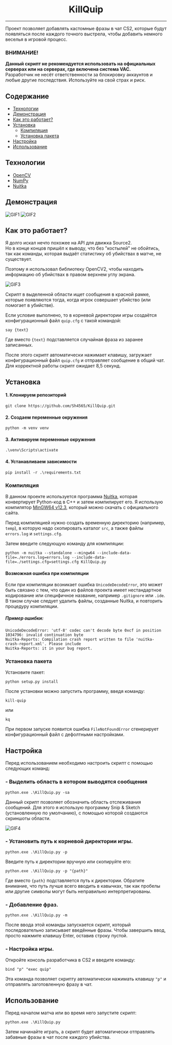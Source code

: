 
<h1 align="center">KillQuip</h1>

---

Проект позволяет добавлять кастомные фразы в чат CS2, которые будут появляться 
после каждого точного выстрела, чтобы добавить немного веселья в игровой процесс.


### ВНИМАНИЕ!
**Данный скрипт не рекомендуется использовать на официальных серверах или на серверах, 
где включена система VAC.**  
Разработчик не несёт ответственности за блокировку аккаунтов и любые другие 
последствия. Используйте на свой страх и риск.


## Содержание
- [Технологии](#технологии)
- [Демонстрация](#демонстрация)
- [Как это работает?](#как-это-работает)
- [Установка](#установка)
  - [Компиляция](#компиляция)
  - [Установка пакета](#установка-пакета)
- [Настройка](#настройка)
- [Использование](#Использование)


## Технологии
- [OpenCV](https://opencv.org)
- [NumPy](https://numpy.org)
- [Nuitka](https://nuitka.net)


## Демонстрация
![GIF1](https://github.com/Sh4565/Xlams/blob/main/GIFs/KillQuip/1.gif?raw=true)
![GIF2](https://github.com/Sh4565/Xlams/blob/main/GIFs/KillQuip/2.gif?raw=true)


## Как это работает?
Я долго искал нечто похожее на API для движка Source2.  
Но в конце концов пришёл к выводу, что без "костылей" не обойтись, так как команды, 
которая выдаёт статистику об убийствах в матче, не существует.

Поэтому я использовал библиотеку OpenCV2, чтобы находить информацию об убийствах 
в правом верхнем углу экрана.

![GIF3](https://github.com/Sh4565/Xlams/blob/main/GIFs/KillQuip/3.gif?raw=true)

Скрипт в выделенной области ищет сообщения в красной рамке, которые появляются тогда, когда игрок совершает убийство (или помогает в убийстве).

Если условие выполнено, то в корневой директории игры создаётся конфигурационный файл `quip.cfg` с такой командой:

```commandline
say {text}
```
Где вместо `{text}` подставляется случайная фраза из заранее записанных.

После этого скрипт автоматически нажимает клавишу, загружает конфигурационный 
файл `quip.cfg` и отправляет сообщение в общий чат. Для корректной работы скрипт 
ожидает 8,5 секунд.


## Установка
#### 1. Клонируем репозиторий
```commandline
git clone https://github.com/Sh4565/KillQuip.git
```

#### 2. Создаем переменные окружения
```commandline
python -m venv venv
```

#### 3. Активируем переменные окружения
```commandline
.\venv\Scripts\activate
```

#### 4. Устанавливаем зависимости
```commandline
pip install -r .\requirements.txt
```

### Компиляция
В данном проекте используется программа [Nuitka](https://nuitka.net), 
которая конвертирует Python-код в C++ и затем компилирует его.
Я использую компилятор [MinGW64 v12.3](https://objects.githubusercontent.com/github-production-release-asset-2e65be/220996547/86825ef3-e192-47cb-a35b-6534c686ac07?X-Amz-Algorithm=AWS4-HMAC-SHA256&X-Amz-Credential=releaseassetproduction%2F20240803%2Fus-east-1%2Fs3%2Faws4_request&X-Amz-Date=20240803T124102Z&X-Amz-Expires=300&X-Amz-Signature=27bcd64354dac92c70216813768d49896ab4dd45b5a1daa4c3e694120fcdae69&X-Amz-SignedHeaders=host&actor_id=77664190&key_id=0&repo_id=220996547&response-content-disposition=attachment%3B%20filename%3Dwinlibs-x86_64-posix-seh-gcc-12.3.0-llvm-16.0.4-mingw-w64ucrt-11.0.0-r1.7z&response-content-type=application%2Foctet-stream), который можно скачать с 
официального сайта.

Перед компиляцией нужно создать временную директорию (например, `temp`), в 
которую надо скопировать каталог `src`, а также файлы `errors.log` и 
`settings.cfg`.

Затем введите следующую команду для компиляции:
```commandline
python -m nuitka --standalone --mingw64 --include-data-file=./errors.log=errors.log --include-data-file=./settings.cfg=settings.cfg KillQuip.py
```

#### Возможная ошибка при компиляции
Если при компиляции возникает ошибка `UnicodeDecodeError`, это может быть 
связано с тем, что один из файлов проекта имеет нестандартное кодирование 
или специфичное название, например `.gitignore` или `.ide`. 
В таком случае следует удалить файлы, созданные Nuitka, и повторить процедуру 
компиляции.

##### Пример ошибки:
```commandline
UnicodeDecodeError: 'utf-8' codec can't decode byte 0xcf in position 1034796: invalid continuation byte
Nuitka-Reports: Compilation crash report written to file 'nuitka-crash-report.xml'. Please include
Nuitka-Reports: it in your bug report.
```


### Установка пакета
Установите пакет:
```commandline
python setup.py install
```
После установки можно запустить программу, введя команду:
```commandline
kill-quip
```
или
```commandline
kq
```
При первом запуске появится ошибка `FileNotFoundError` сгенерирует 
конфигурационный файл с дефолтными настройками. 


## Настройка

Перед использованием необходимо настроить скрипт с помощью следующих команд:

### - Выделить область в котором выводятся сообщения 
```shell
python.exe .\KillQuip.py -sa
```

Данный скрипт позволяет обозначить область отслеживания сообщений.
Для этого я использую программу Snip & Sketch (установленную по умолчанию), 
с помощью которой создаются скриншоты области.

![GIF4](https://github.com/Sh4565/Xlams/blob/main/GIFs/KillQuip/4.gif?raw=true)


### - Установить путь к корневой директории игры.
```shell
python.exe .\KillQuip.py -p
```
Введите путь к директории вручную или скопируйте его:


```shell
python.exe .\KillQuip.py -p "{path}"
```
Где вместо `{path}` подставляется путь к директории. Обратите внимание, что путь 
лучше всего вводить в кавычках, так как пробелы или другие символы могут быть 
неправильно интерпретированы.


### - Добавление фраз.
```shell
python.exe .\KillQuip.py -m
```
После ввода этой команды запускается скрипт, который последовательно записывает 
введённые фразы.
Чтобы завершить ввод, просто нажмите клавишу Enter, оставив строку пустой.


### - Настройка игры.
Откройте консоль разработчика в CS2 и введите команду:
```commandline
bind "p" "exec quip"
```
Эта команда позволяет скрипту автоматически нажимать клавишу `"p"` и отправлять 
заготовленную фразу в чат.

## Использование
Перед началом матча или во время него запустите скрипт: 
```shell
python.exe .\KillQuip.py
```
Затем начинайте играть, а скрипт будет автоматически отправлять забавные фразы 
в чат после каждого убийства.